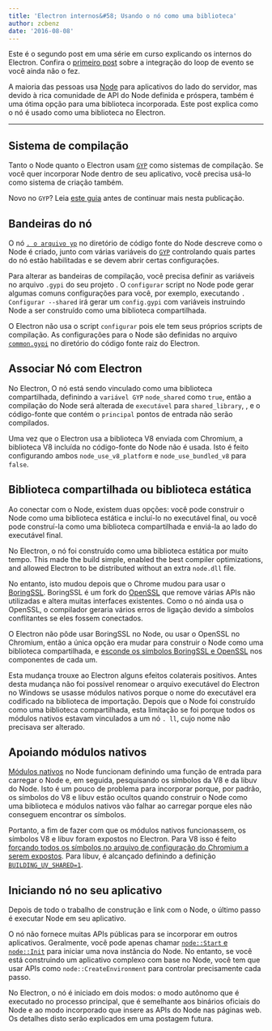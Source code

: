 ```yaml
---
title: 'Electron internos&#58; Usando o nó como uma biblioteca'
author: zcbenz
date: '2016-08-08'
---
```


Este é o segundo post em uma série em curso explicando os internos do Electron. Confira o [primeiro post](https://electronjs.org/blog/2016/07/28/electron-internals-node-integration) sobre a integração do loop de evento se você ainda não o fez.

A maioria das pessoas usa [Node](https://nodejs.org) para aplicativos do lado do servidor, mas devido à rica comunidade de API do Node definida e próspera, também é uma ótima opção para uma biblioteca incorporada. Este post explica como o nó é usado como uma biblioteca no Electron.

---

## Sistema de compilação

Tanto o Node quanto o Electron usam [`GYP`](https://gyp.gsrc.io) como sistemas de compilação. Se você quer incorporar Node dentro de seu aplicativo, você precisa usá-lo como sistema de criação também.

Novo no `GYP`? Leia [este guia](https://gyp.gsrc.io/docs/UserDocumentation.md) antes de continuar mais nesta publicação.

## Bandeiras do nó

O nó [`. o arquivo yp`](https://github.com/nodejs/node/blob/v6.3.1/node.gyp) no diretório de código fonte do Node descreve como o Node é criado, junto com várias variáveis do [`GYP`](https://gyp.gsrc.io) controlando quais partes do nó estão habilitadas e se devem abrir certas configurações.

Para alterar as bandeiras de compilação, você precisa definir as variáveis no arquivo `.gypi` do seu projeto . O `configurar` script no Node pode gerar algumas comuns configurações para você, por exemplo, executando `. Configurar --shared` irá gerar um `config.gypi` com variáveis instruindo Node a ser construído como uma biblioteca compartilhada.

O Electron não usa o script `configurar` pois ele tem seus próprios scripts de compilação. As configurações para o Node são definidas no arquivo [`common.gypi`](https://github.com/electron/electron/blob/master/common.gypi) no diretório do código fonte raiz do Electron.

## Associar Nó com Electron

No Electron, O nó está sendo vinculado como uma biblioteca compartilhada, definindo a `variável GYP` `node_shared` como `true`, então a compilação do Node será alterada de `executável` para `shared_library`, , e o código-fonte que contém o `principal` pontos de entrada não serão compilados.

Uma vez que o Electron usa a biblioteca V8 enviada com Chromium, a biblioteca V8 incluída no código-fonte do Node não é usada. Isto é feito configurando ambos `node_use_v8_platform` e `node_use_bundled_v8` para `false`.

## Biblioteca compartilhada ou biblioteca estática

Ao conectar com o Node, existem duas opções: você pode construir o Node como uma biblioteca estática e incluí-lo no executável final, ou você pode construí-la como uma biblioteca compartilhada e enviá-la ao lado do executável final.

No Electron, o nó foi construído como uma biblioteca estática por muito tempo. This made the build simple, enabled the best compiler optimizations, and allowed Electron to be distributed without an extra `node.dll` file.

No entanto, isto mudou depois que o Chrome mudou para usar o [BoringSSL](https://boringssl.googlesource.com/boringssl). BoringSSL é um fork do [OpenSSL](https://www.openssl.org) que remove várias APIs não utilizadas e altera muitas interfaces existentes. Como o nó ainda usa o OpenSSL, o compilador geraria vários erros de ligação devido a símbolos conflitantes se eles fossem conectados.

O Electron não pôde usar BoringSSL no Node, ou usar o OpenSSL no Chromium, então a única opção era mudar para construir o Node como uma biblioteca compartilhada, e [esconde os símbolos BoringSSL e OpenSSL](https://github.com/electron/electron/blob/v1.3.2/common.gypi#L209-L218) nos componentes de cada um.

Esta mudança trouxe ao Electron alguns efeitos colaterais positivos. Antes desta mudança não foi possível renomear o arquivo executável do Electron no Windows se usasse módulos nativos porque o nome do executável era codificado na biblioteca de importação. Depois que o Node foi construído como uma biblioteca compartilhada, esta limitação se foi porque todos os módulos nativos estavam vinculados a um nó `. ll`, cujo nome não precisava ser alterado.

## Apoiando módulos nativos

[Módulos nativos](https://nodejs.org/api/addons.html) no Node funcionam definindo uma função de entrada para carregar o Node e, em seguida, pesquisando os símbolos da V8 e da libuv do Node. Isto é um pouco de problema para incorporar porque, por padrão, os símbolos do V8 e libuv estão ocultos quando construir o Node como uma biblioteca e módulos nativos vão falhar ao carregar porque eles não conseguem encontrar os símbolos.

Portanto, a fim de fazer com que os módulos nativos funcionassem, os símbolos V8 e libuv foram expostos no Electron. Para V8 isso é feito [forçando todos os símbolos no arquivo de configuração do Chromium a serem expostos](https://github.com/electron/libchromiumcontent/blob/v51.0.2704.61/chromiumcontent/chromiumcontent.gypi#L104-L122). Para libuv, é alcançado definindo a definição [ `BUILDING_UV_SHARED=1`](https://github.com/electron/electron/blob/v1.3.2/common.gypi#L219-L228).

## Iniciando nó no seu aplicativo

Depois de todo o trabalho de construção e link com o Node, o último passo é executar Node em seu aplicativo.

O nó não fornece muitas APIs públicas para se incorporar em outros aplicativos. Geralmente, você pode apenas chamar [`node::Start` e `node::Init`](https://github.com/nodejs/node/blob/v6.3.1/src/node.h#L187-L191) para iniciar uma nova instância do Node. No entanto, se você está construindo um aplicativo complexo com base no Node, você tem que usar APIs como `node::CreateEnvironment` para controlar precisamente cada passo.

No Electron, o nó é iniciado em dois modos: o modo autônomo que é executado no processo principal, que é semelhante aos binários oficiais do Node e ao modo incorporado que insere as APIs do Node nas páginas web. Os detalhes disto serão explicados em uma postagem futura.


